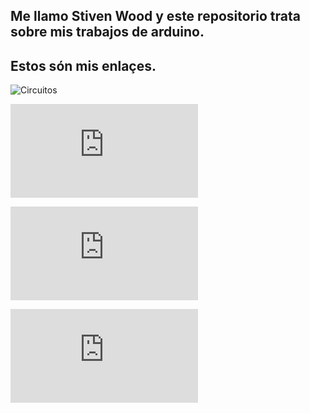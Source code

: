 ## Me llamo Stiven Wood y este repositorio trata sobre mis trabajos de arduino.


## Estos són mis enlaçes.

![Circuitos](https://github.com/St1v3n3223/Arduino/blob/main/Circuitos)


![Primera prueba](https://github.com/St1v3n3223/Arduino/blob/main/Primera%20prueba.md)


![Arquitectura de ordenadores](https://github.com/St1v3n3223/1er-Trimestre/blob/main/Arquitectura%20de%20ordenadores.Md)



![Proyecto](https://github.com/St1v3n3223/Arduino/blob/main/Proyecto.md)
